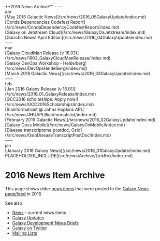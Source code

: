 <div class='linkbox'>
**2016 News Archive**
----
<div class='right'>apr</div>
[May 2016 Galactic News](/src/news/2016_05GalaxyUpdate/index.md)<br />
[Conda Dependencies Codefest Report](/src/news/CondaDependencyCodefestReport/index.md)<br />
[Galaxy on Jetstream Cloud](/src/news/GalaxyOnJetstream/index.md)<br />
[Galactic News! April Edition](/src/news/2016_04GalaxyUpdate/index.md)<br />
----
<div class='right'>mar</div>
[Galaxy CloudMan Release (v 16.03)](/src/news/1603_GalaxyCloudManRelease/index.md)<br />
[Galaxy DevOps Workshop - Heidelberg](/src/news/DevOpsHeidelberg/index.md)<br />
[March 2016 Galactic News](/src/news/2016_03GalaxyUpdate/index.md)<br />
----
<div class='right'>feb</div>
[Jan 2016 Galaxy Release (v 16.01)](/src/news/2016_01_GalaxyRelease/index.md)<br />
[GCC2016 scholarships: Apply now!](/src/news/GCC2016Scholarships/index.md)<br />
[Bioinformaticist @ Johns Hopkins APL](/src/news/JHUAPLBioinformaticist/index.md)<br />
[February 2016 Galactic News](/src/news/2016_02GalaxyUpdate/index.md)<br />
[Galaxy Goes Mobile](/src/news/GalaxyOnMobile/index.md)<br />
[Disease transcriptome postdoc, Oslo](/src/news/OsloDiseaseTranscriptPostDoc/index.md)<br />
----
<div class='right'>jan</div>
[January 2016 Galaxy News](/src/news/2016_01GalaxyUpdate/index.md)<br />
</div>
PLACEHOLDER_INCLUDE(/src/news/Archive/LinkBox/index.md)

# 2016 News Item Archive

This page shows older [news items](/src/news/index.md) that were posted to the [Galaxy News page/feed](/src/news/index.md) in 2016.

See also 
* [News](/src/news/index.md) - current news items
* [Galaxy Updates](/src/GalaxyUpdates/index.md)
* [Galaxy Development News Briefs](/src/DevNewsBriefs/index.md)
* [Galaxy on Twitter](/src/GalaxyOnTwitter/index.md)
* [Mailing Lists](/src/MailingLists/index.md)

<br /><br />

<div class='newsItemList'>
 

